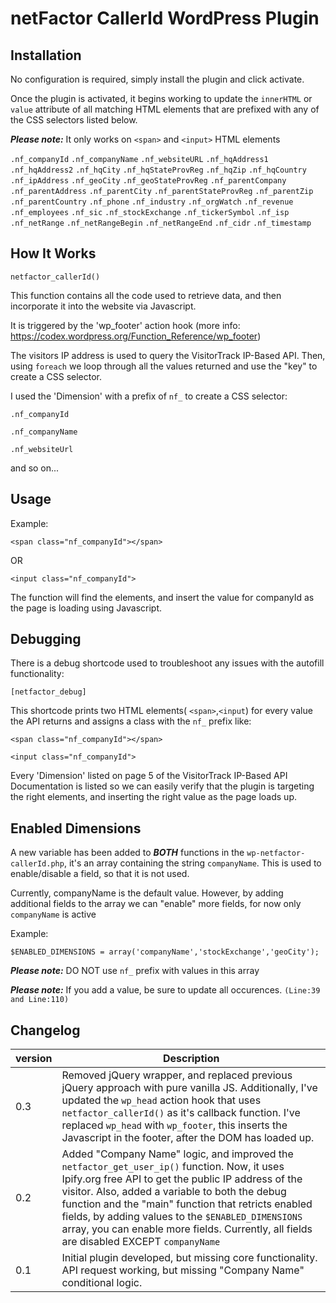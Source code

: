   # netFactor CallerId WordPress Plugin
  
  ## Installation
  
  No configuration is required, simply install the plugin and click activate.
  
  Once the plugin is activated, it begins working to update the `innerHTML` or `value` attribute of all matching HTML elements that are prefixed with any of the CSS selectors listed below.
  
  ***Please note:*** It only works on `<span>` and `<input>` HTML elements
  
  
   `.nf_companyId`
   `.nf_companyName`
   `.nf_websiteURL`
   `.nf_hqAddress1`
   `.nf_hqAddress2`
   `.nf_hqCity`
   `.nf_hqStateProvReg`
   `.nf_hqZip`
   `.nf_hqCountry`
   `.nf_ipAddress`
   `.nf_geoCity`
   `.nf_geoStateProvReg`
   `.nf_parentCompany`
   `.nf_parentAddress`
   `.nf_parentCity`
   `.nf_parentStateProvReg`
   `.nf_parentZip`
   `.nf_parentCountry`
   `.nf_phone`
   `.nf_industry`
   `.nf_orgWatch`
   `.nf_revenue`
   `.nf_employees`
   `.nf_sic`
   `.nf_stockExchange`
   `.nf_tickerSymbol`
   `.nf_isp`
   `.nf_netRange`
   `.nf_netRangeBegin`
   `.nf_netRangeEnd`
   `.nf_cidr`
   `.nf_timestamp`
  
  ## How It Works
  
  `netfactor_callerId()`
  
  This function contains all the code used to retrieve data, and then incorporate it into the website via Javascript.
 
  It is triggered by the 'wp_footer' action hook (more info: https://codex.wordpress.org/Function_Reference/wp_footer)
 
  The visitors IP address is used to query the VisitorTrack IP-Based API. Then, using `foreach` we loop through all the values 
  returned and use the "key" to create a CSS selector. 
  
  I used the 'Dimension' with a prefix of `nf_` to create a CSS selector:
  
  `.nf_companyId`
  
  `.nf_companyName`
  
  `.nf_websiteUrl`
  
   and so on...
   
   ## Usage
 
   Example:
   
   `<span class="nf_companyId"></span>`
   
   OR
   
   `<input class="nf_companyId">`
 
   The function will find the elements, and insert the value for companyId as the page is loading using Javascript.
   
   
   ## Debugging
   
   There is a debug shortcode used to troubleshoot any issues with the autofill functionality:
   
   `[netfactor_debug]`
   
   This shortcode prints two HTML elements( `<span>`,`<input`) for every value the API returns and assigns a class with the `nf_` prefix like:
   
   `<span class="nf_companyId"></span>`
   
   `<input class="nf_companyId">`
   
   Every 'Dimension' listed on page 5 of the VisitorTrack IP-Based API Documentation is listed so we can easily verify that the plugin is 
   targeting the right elements, and inserting the right value as the page loads up.
   
   ## Enabled Dimensions
   
   A new variable has been added to ***BOTH*** functions in the `wp-netfactor-callerId.php`, it's an array containing the string `companyName`. This is used to enable/disable a field, so that it is not used. 
   
   Currently, companyName is the default value. However, by adding additional fields to the array we can "enable" more fields, for now only `companyName` is active
   
   Example:
   
   ```
   $ENABLED_DIMENSIONS = array('companyName','stockExchange','geoCity');
   ```
   
   ***Please note:*** DO NOT use `nf_` prefix with values in this array
   
   ***Please note:*** If you add a value, be sure to update all occurences. `(Line:39 and Line:110)`
   
   ## Changelog
   
   | version  | Description |
   | ------------- | ------------- |
   | 0.3  | Removed jQuery wrapper, and replaced previous jQuery approach with pure vanilla JS. Additionally, I've updated the `wp_head` action hook that uses `netfactor_callerId()` as it's callback function. I've replaced `wp_head` with `wp_footer`, this inserts the Javascript in the footer, after the DOM has loaded up. |
   | 0.2  | Added "Company Name" logic, and improved the `netfactor_get_user_ip()` function. Now, it uses Ipify.org free API to get the public IP address of the visitor. Also, added a variable to both the debug function and the "main" function that retricts enabled fields, by adding values to the `$ENABLED_DIMENSIONS` array, you can enable more fields. Currently, all fields are disabled EXCEPT `companyName`
   | 0.1  | Initial plugin developed, but missing core functionality. API request working, but missing "Company Name" conditional logic.  |